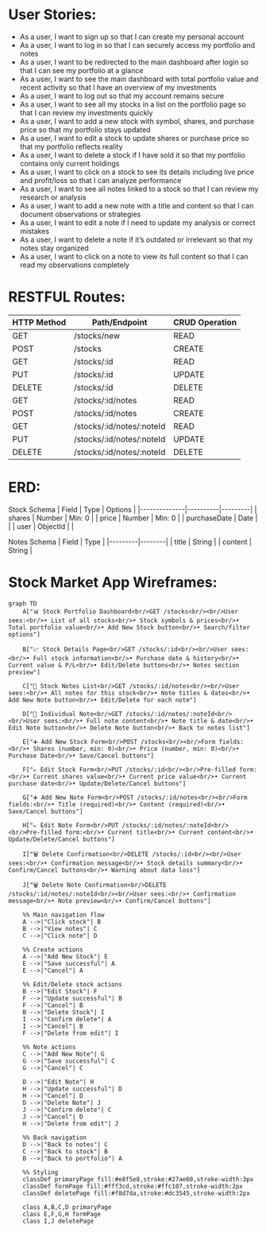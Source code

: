 # User Stories:
- As a user, I want to sign up so that I can create my personal account
- As a user, I want to log in so that I can securely access my portfolio and notes
- As a user, I want to be redirected to the main dashboard after login so that I can see my portfolio at a glance
- As a user, I want to see the main dashboard with total portfolio value and recent activity so that I have an overview of my investments
- As a user, I want to log out so that my account remains secure
- As a user, I want to see all my stocks in a list on the portfolio page so that I can review my investments quickly
- As a user, I want to add a new stock with symbol, shares, and purchase price so that my portfolio stays updated
- As a user, I want to edit a stock to update shares or purchase price so that my portfolio reflects reality
- As a user, I want to delete a stock if I have sold it so that my portfolio contains only current holdings
- As a user, I want to click on a stock to see its details including live price and profit/loss so that I can analyze performance
- As a user, I want to see all notes linked to a stock so that I can review my research or analysis
- As a user, I want to add a new note with a title and content so that I can document observations or strategies
- As a user, I want to edit a note if I need to update my analysis or correct mistakes
- As a user, I want to delete a note if it’s outdated or irrelevant so that my notes stay organized
- As a user, I want to click on a note to view its full content so that I can read my observations completely

# RESTFUL Routes:
| HTTP Method | Path/Endpoint             | CRUD Operation |
|-------------|---------------------------|----------------|
| GET         | /stocks/new               | READ           |
| POST        | /stocks                   | CREATE         |
| GET         | /stocks/:id               | READ           |
| PUT         | /stocks/:id               | UPDATE         |
| DELETE      | /stocks/:id               | DELETE         |
| GET         | /stocks/:id/notes         | READ           |
| POST        | /stocks/:id/notes         | CREATE         |
| GET         | /stocks/:id/notes/:noteId | READ           |
| PUT         | /stocks/:id/notes/:noteId | UPDATE         |
| DELETE      | /stocks/:id/notes/:noteId | DELETE         |

# ERD:
Stock Schema
| Field        | Type     | Options |
|--------------|----------|---------|
| shares       | Number   | Min: 0  |
| price        | Number   | Min: 0  |
| purchaseDate | Date     |         |
| user         | ObjectId |         |

Notes Schema
| Field   | Type   |
|---------|--------|
| title   | String |
| content | String |

# Stock Market App Wireframes:
```mermaid
graph TD
    A["📊 Stock Portfolio Dashboard<br/>GET /stocks<br/><br/>User sees:<br/>• List of all stocks<br/>• Stock symbols & prices<br/>• Total portfolio value<br/>• Add New Stock button<br/>• Search/filter options"] 
    
    B["📈 Stock Details Page<br/>GET /stocks/:id<br/><br/>User sees:<br/>• Full stock information<br/>• Purchase date & history<br/>• Current value & P/L<br/>• Edit/Delete buttons<br/>• Notes section preview"]
    
    C["📝 Stock Notes List<br/>GET /stocks/:id/notes<br/><br/>User sees:<br/>• All notes for this stock<br/>• Note titles & dates<br/>• Add New Note button<br/>• Edit/Delete for each note"]
    
    D["📄 Individual Note<br/>GET /stocks/:id/notes/:noteId<br/><br/>User sees:<br/>• Full note content<br/>• Note title & date<br/>• Edit Note button<br/>• Delete Note button<br/>• Back to notes list"]
    
    E["➕ Add New Stock Form<br/>POST /stocks<br/><br/>Form fields:<br/>• Shares (number, min: 0)<br/>• Price (number, min: 0)<br/>• Purchase Date<br/>• Save/Cancel buttons"]
    
    F["✏️ Edit Stock Form<br/>PUT /stocks/:id<br/><br/>Pre-filled form:<br/>• Current shares value<br/>• Current price value<br/>• Current purchase date<br/>• Update/Delete/Cancel buttons"]
    
    G["➕ Add New Note Form<br/>POST /stocks/:id/notes<br/><br/>Form fields:<br/>• Title (required)<br/>• Content (required)<br/>• Save/Cancel buttons"]
    
    H["✏️ Edit Note Form<br/>PUT /stocks/:id/notes/:noteId<br/><br/>Pre-filled form:<br/>• Current title<br/>• Current content<br/>• Update/Delete/Cancel buttons"]
    
    I["🗑️ Delete Confirmation<br/>DELETE /stocks/:id<br/><br/>User sees:<br/>• Confirmation message<br/>• Stock details summary<br/>• Confirm/Cancel buttons<br/>• Warning about data loss"]
    
    J["🗑️ Delete Note Confirmation<br/>DELETE /stocks/:id/notes/:noteId<br/><br/>User sees:<br/>• Confirmation message<br/>• Note preview<br/>• Confirm/Cancel buttons"]

    %% Main navigation flow
    A -->|"Click stock"| B
    B -->|"View notes"| C
    C -->|"Click note"| D
    
    %% Create actions
    A -->|"Add New Stock"| E
    E -->|"Save successful"| A
    E -->|"Cancel"| A
    
    %% Edit/Delete stock actions
    B -->|"Edit Stock"| F
    F -->|"Update successful"| B
    F -->|"Cancel"| B
    B -->|"Delete Stock"| I
    I -->|"Confirm delete"| A
    I -->|"Cancel"| B
    F -->|"Delete from edit"| I
    
    %% Note actions
    C -->|"Add New Note"| G
    G -->|"Save successful"| C
    G -->|"Cancel"| C
    
    D -->|"Edit Note"| H
    H -->|"Update successful"| D
    H -->|"Cancel"| D
    D -->|"Delete Note"| J
    J -->|"Confirm delete"| C
    J -->|"Cancel"| D
    H -->|"Delete from edit"| J
    
    %% Back navigation
    D -->|"Back to notes"| C
    C -->|"Back to stock"| B
    B -->|"Back to portfolio"| A

    %% Styling
    classDef primaryPage fill:#e8f5e8,stroke:#27ae60,stroke-width:3px
    classDef formPage fill:#fff3cd,stroke:#ffc107,stroke-width:2px
    classDef deletePage fill:#f8d7da,stroke:#dc3545,stroke-width:2px
    
    class A,B,C,D primaryPage
    class E,F,G,H formPage
    class I,J deletePage
```


